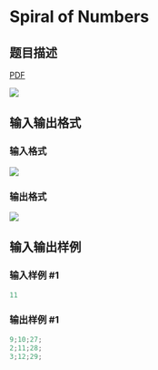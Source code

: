 # Spiral of Numbers

## 题目描述

[problemUrl]: https://uva.onlinejudge.org/index.php?option=com_onlinejudge&Itemid=8&category=11&page=show_problem&problem=844

[PDF](https://uva.onlinejudge.org/external/9/p903.pdf)

![](https://cdn.luogu.com.cn/upload/vjudge_pic/UVA903/7adfd7307238740babb5d85838d773cc9fc392c2.png)

## 输入输出格式

### 输入格式

![](https://cdn.luogu.com.cn/upload/vjudge_pic/UVA903/611651cf2df53b39531eaeb942e79b231561779a.png)

### 输出格式

![](https://cdn.luogu.com.cn/upload/vjudge_pic/UVA903/46512da90101fec6085c9901cb1ff501b5ee4b4e.png)

## 输入输出样例

### 输入样例 #1

```cpp
11
```


### 输出样例 #1

```cpp
9;10;27;
2;11;28;
3;12;29;
```


